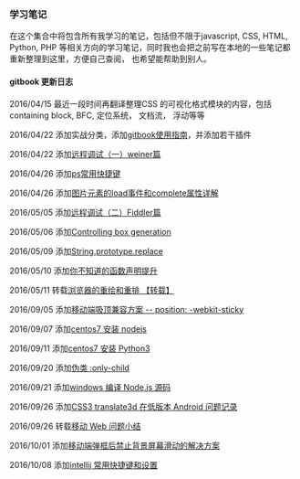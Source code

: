 ### 学习笔记

在这个集合中将包含所有我学习的笔记，包括但不限于javascript, CSS, HTML, Python, PHP
等相关方向的学习笔记，同时我也会把之前写在本地的一些笔记都重新整理到这里，方便自己查阅，
也希望能帮助到别人。

#### gitbook 更新日志

2016/04/15 最近一段时间再翻译整理CSS 的可视化格式模块的内容，包括containing block, BFC, 定位系统， 文档流， 浮动等等

2016/04/22 添加实战分类，添加[gitbook使用指南](/in_action/gitbook使用指南.md)，并添加若干插件

2016/04/22 添加[远程调试（一）weiner篇](/in_action/remote-debug1.md)

2016/04/26 添加[ps常用快捷键](/in_action/photoshop-hot-key.md)

2016/04/26 添加[图片元素的load事件和complete属性详解](/js/essay/image_complete_load.md)

2016/05/05 添加[远程调试（二）Fiddler篇](/in_action/remote-debug2.md)

2016/05/06 添加[Controlling box generation](/css/concept/visuren_box-gen.md)

2016/05/09 添加[String.prototype.replace](/js/String/String.prototype.replace.md)

2016/05/10 添加[你不知道的函数声明提升](/js/essay/function_hoisting.md)

2016/05/11 转载[浏览器的重绘和重排 【转载】](/css/concept/redraw_reflow.md)

2016/09/05 添加[移动端吸顶兼容方案 -- position: -webkit-sticky](/js/essay/compatible_fixed_top_bar_solution.md)

2016/09/07 添加[centos7 安装 nodejs](/in_action/centos7_install_nodejs_with_nvm.md)

2016/09/11 添加[centos7 安装 Python3](/in_action/CentOS7_install_Python3.md)

2016/09/20 添加[伪类 :only-child](/css/selector/only-child.md)

2016/09/21 添加[windows 编译 Node.js 源码](/in_action/compile_nodejs_from_source_code_in_windows.md)

2016/09/26 添加[CSS3 translate3d 在低版本 Android 问题记录](/css/issues/translate3d_issues.md)

2016/09/26 转载[移动 Web 问题小结](/js/essay/mobile_issues_collection.md)

2016/10/01 添加[移动端弹框后禁止背景屏幕滑动的解决方案](/js/essay/dialog_forbid_back_scroll.md)

2016/10/08 添加[intellij 常用快捷键和设置](/in_action/intellij_settings.md)